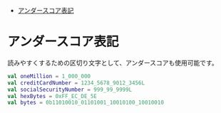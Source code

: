 - [アンダースコア表記](#アンダースコア表記)


# アンダースコア表記

読みやすくするための区切り文字として、アンダースコアも使用可能です。

```kotlin
val oneMillion = 1_000_000
val creditCardNumber = 1234_5678_9012_3456L
val socialSecurityNumber = 999_99_9999L
val hexBytes = 0xFF_EC_DE_5E
val bytes = 0b11010010_01101001_10010100_10010010
```




